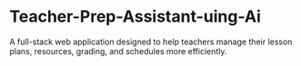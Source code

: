 # Teacher-Prep-Assistant-uing-Ai
A full-stack web application designed to help teachers manage their lesson plans, resources, grading, and schedules more efficiently.
